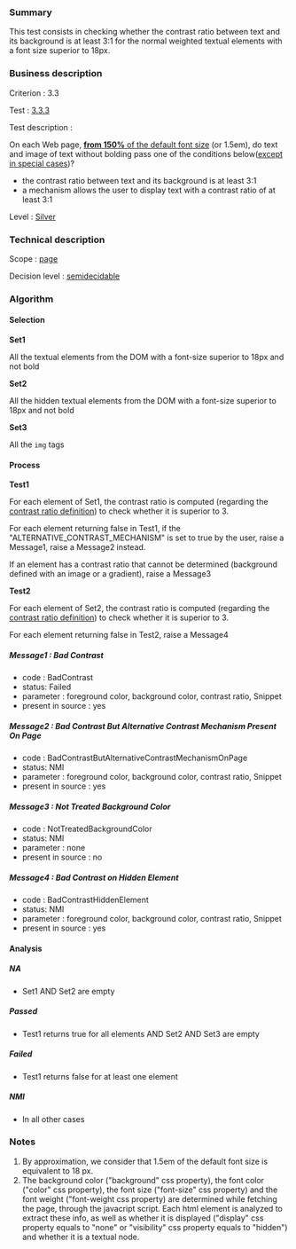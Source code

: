 ### Summary

This test consists in checking whether the contrast ratio between text
and its background is at least 3:1 for the normal weighted textual
elements with a font size superior to 18px.

### Business description

Criterion : 3.3

Test : [3.3.3](http://www.braillenet.org/accessibilite/referentiel-aw21-en/index.php#test-3-3-3)

Test description :

On each Web page, [**from 150%** of the default font
size](http://www.braillenet.org/accessibilite/referentiel-aw21-en/glossaire.php#mTailleCaract%C3%A8re)
(or 1.5em), do text and image of text without bolding pass one of the
conditions below([except in special
cases](http://www.braillenet.org/accessibilite/referentiel-aw21-en/glossaire.php#cpCrit3- "Special cases for criterion 3.3"))?

-   the contrast ratio between text and its background is at least 3:1
-   a mechanism allows the user to display text with a contrast ratio of
    at least 3:1

Level : [Silver](/en/category/rules-design/accessiweb-11/level/argent)

### Technical description

Scope : [page](/en/category/rules-design/accessiweb-11/scope/page)

Decision level :
[semidecidable](/en/category/rules-design/accessiweb-11/decision-level/semidecidable)

### Algorithm

#### Selection

**Set1**

All the textual elements from the DOM with a font-size superior to 18px
and not bold

**Set2**

All the hidden textual elements from the DOM with a font-size superior
to 18px and not bold

**Set3**

All the `img` tags

#### Process

**Test1**

For each element of Set1, the contrast ratio is computed (regarding the
[contrast ratio
definition](http://www.w3.org/TR/WCAG20/#contrast-ratiodef)) to check
whether it is superior to 3.

For each element returning false in Test1, if the
"ALTERNATIVE\_CONTRAST\_MECHANISM" is set to true by the user, raise a
Message1, raise a Message2 instead.

If an element has a contrast ratio that cannot be determined (background
defined with an image or a gradient), raise a Message3

**Test2**

For each element of Set2, the contrast ratio is computed (regarding the
[contrast ratio
definition](http://www.w3.org/TR/WCAG20/#contrast-ratiodef)) to check
whether it is superior to 3.

For each element returning false in Test2, raise a Message4

##### Message1 : Bad Contrast

-   code : BadContrast
-   status: Failed
-   parameter : foreground color, background color, contrast ratio,
    Snippet
-   present in source : yes

##### Message2 : Bad Contrast But Alternative Contrast Mechanism Present On Page

-   code : BadContrastButAlternativeContrastMechanismOnPage
-   status: NMI
-   parameter : foreground color, background color, contrast ratio,
    Snippet
-   present in source : yes

##### Message3 : Not Treated Background Color

-   code : NotTreatedBackgroundColor
-   status: NMI
-   parameter : none
-   present in source : no

##### Message4 : Bad Contrast on Hidden Element

-   code : BadContrastHiddenElement
-   status: NMI
-   parameter : foreground color, background color, contrast ratio,
    Snippet
-   present in source : yes

#### Analysis

##### NA

-   Set1 AND Set2 are empty

##### Passed

-   Test1 returns true for all elements AND Set2 AND Set3 are empty

##### Failed

-   Test1 returns false for at least one element

##### NMI

-   In all other cases

### Notes

1.  By approximation, we consider that 1.5em of the default font size is
    equivalent to 18 px.
2.  The background color ("background" css property), the font color
    ("color" css property), the font size ("font-size" css property) and
    the font weight ("font-weight css property) are determined while
    fetching the page, through the javacript script. Each html element
    is analyzed to extract these info, as well as whether it is
    displayed ("display" css property equals to "none" or "visibility"
    css property equals to "hidden") and whether it is a textual node.

